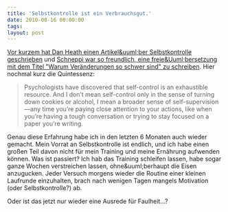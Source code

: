 ```yaml
---
title: 'Selbstkontrolle ist ein Verbrauchsgut.'
date: 2010-08-16 00:00:00 
tags: 
layout: post
---
```

<a href="http://www.fastcompany.com/video/why-change-is-so-hard-self-control-is-exhaustible">Vor kurzem hat Dan Heath einen Artikel&amp;uuml;ber Selbstkontrolle geschrieben</a> und <a href="http://www.xn--schneppmller-klb.de/blog/2010/08/warum-veranderungen-so-schwer-sind/">Schneppi war so freundlich, eine freie&amp;Uuml;bersetzung mit dem Titel "Warum Ver&auml;nderungen so schwer sind" zu schreiben</a>. Hier nochmal kurz die Quintessenz:
<blockquote class="posterous_medium_quote">Psychologists have discovered that self-control is an exhaustible resource. And I don&rsquo;t mean self-control only in the sense of turning down cookies or alcohol, I mean a broader sense of self-supervision&mdash;any time you&rsquo;re paying close attention to your actions, like when you&rsquo;re having a tough conversation or trying to stay focused on a paper you&rsquo;re writing.</blockquote>
Genau diese Erfahrung habe ich in den letzten 6 Monaten auch wieder gemacht. Mein Vorrat an Selbstkontrolle ist endlich, und ich habe einen gro&szlig;en Teil davon nicht f&uuml;r mein Training und meine Ern&auml;hrung aufwenden k&ouml;nnen. Was ist passiert? Ich hab das Training schleifen lassen, habe sogar ganze Wochen verstreichen lassen, ohne&amp;uuml;berhaupt die Eisen anzugucken. Jeder Versuch morgens wieder die Routine einer kleinen Laufrunde einzuhalten, brach nach wenigen Tagen mangels Motivation (oder Selbstkontrolle?) ab.

Oder ist das jetzt nur wieder eine Ausrede f&uuml;r Faulheit...?
